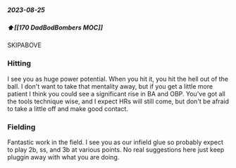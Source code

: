 ##### 2023-08-25
##### ⬆️[[170 DadBodBombers MOC]] 


SKIPABOVE
### Hitting
I see you as huge power potential. When you hit it, you hit the hell out of the ball. I don't want to take that mentality away, but if you get a little more patient I think you could see a significant rise in BA and OBP. You've got all the tools technique wise, and I expect HRs will still come, but don't be afraid to take a little off and make good contact.

### Fielding
Fantastic work in the field. I see you as our infield glue so probably expect to play 2b, ss, and 3b at various points. No real suggestions here just keep pluggin away with what you are doing. 
